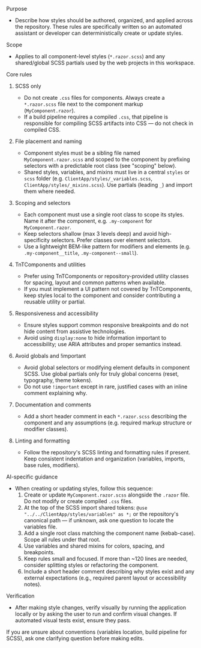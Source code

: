 ﻿---
applyTo: "**/*.razor.css,**/*.razor.scss"
---

Purpose
- Describe how styles should be authored, organized, and applied across the repository. These rules are specifically written so an automated assistant or developer can deterministically create or update styles.

Scope
- Applies to all component-level styles (`*.razor.scss`) and any shared/global SCSS partials used by the web projects in this workspace.

Core rules
1. SCSS only
   - Do not create `.css` files for components. Always create a `*.razor.scss` file next to the component markup (`MyComponent.razor`).
   - If a build pipeline requires a compiled `.css`, that pipeline is responsible for compiling SCSS artifacts into CSS — do not check in compiled CSS.

2. File placement and naming
   - Component styles must be a sibling file named `MyComponent.razor.scss` and scoped to the component by prefixing selectors with a predictable root class (see "scoping" below).
   - Shared styles, variables, and mixins must live in a central `styles` or `scss` folder (e.g. `ClientApp/styles/_variables.scss`, `ClientApp/styles/_mixins.scss`). Use partials (leading `_`) and import them where needed.

3. Scoping and selectors
   - Each component must use a single root class to scope its styles. Name it after the component, e.g. `.my-component` for `MyComponent.razor`.
   - Keep selectors shallow (max 3 levels deep) and avoid high-specificity selectors. Prefer classes over element selectors.
   - Use a lightweight BEM-like pattern for modifiers and elements (e.g. `.my-component__title`, `.my-component--small`).

4. TnTComponents and utilities
   - Prefer using TnTComponents or repository-provided utility classes for spacing, layout and common patterns when available.
   - If you must implement a UI pattern not covered by TnTComponents, keep styles local to the component and consider contributing a reusable utility or partial.

5. Responsiveness and accessibility
   - Ensure styles support common responsive breakpoints and do not hide content from assistive technologies.
   - Avoid using `display:none` to hide information important to accessibility; use ARIA attributes and proper semantics instead.

6. Avoid globals and !important
   - Avoid global selectors or modifying element defaults in component SCSS. Use global partials only for truly global concerns (reset, typography, theme tokens).
   - Do not use `!important` except in rare, justified cases with an inline comment explaining why.

7. Documentation and comments
   - Add a short header comment in each `*.razor.scss` describing the component and any assumptions (e.g. required markup structure or modifier classes).

8. Linting and formatting
   - Follow the repository's SCSS linting and formatting rules if present. Keep consistent indentation and organization (variables, imports, base rules, modifiers).

AI-specific guidance
- When creating or updating styles, follow this sequence:
  1. Create or update `MyComponent.razor.scss` alongside the `.razor` file. Do not modify or create compiled `.css` files.
  2. At the top of the SCSS import shared tokens: `@use "../../ClientApp/styles/variables" as *;` or the repository's canonical path — if unknown, ask one question to locate the variables file.
  3. Add a single root class matching the component name (kebab-case). Scope all rules under that root.
  4. Use variables and shared mixins for colors, spacing, and breakpoints.
  5. Keep rules small and focused. If more than ~120 lines are needed, consider splitting styles or refactoring the component.
  6. Include a short header comment describing why styles exist and any external expectations (e.g., required parent layout or accessibility notes).

Verification
- After making style changes, verify visually by running the application locally or by asking the user to run and confirm visual changes. If automated visual tests exist, ensure they pass.

If you are unsure about conventions (variables location, build pipeline for SCSS), ask one clarifying question before making edits.
